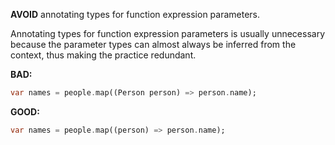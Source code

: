
**AVOID** annotating types for function expression parameters.

Annotating types for function expression parameters is usually unnecessary
because the parameter types can almost always be inferred from the context,
thus making the practice redundant.

**BAD:**
```dart
var names = people.map((Person person) => person.name);
```

**GOOD:**
```dart
var names = people.map((person) => person.name);
```

